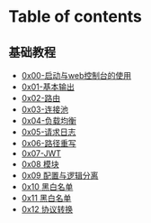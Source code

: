 # Table of contents

<!--## 术语

* [术语表](glossary.md)-->

## 基础教程

* [0x00-启动与web控制台的使用](tutor_zh/00-console_zh.md)
* [0x01-基本输出](tutor_zh/01-hello_zh.md)
* [0x02-路由](tutor_zh/02-routing_zh.md)
* [0x03-连接池](tutor_zh/03-connection-pool_zh.md)
* [0x04-负载均衡](tutor_zh/04-load-balancing_zh.md)
* [0x05-请求日志](tutor_zh/05-logging_zh.md)
* [0x06-路径重写](tutor_zh/06-path-rewriting_zh.md)
* [0x07-JWT](tutor_zh/07-jwt_zh.md)
* [0x08 模块](tutor_zh/08-plugins_zh.md)
* [0x09 配置与逻辑分离](tutor_zh/09-configuration_zh.md)
* [0x10 黑白名单](tutor_zh/10-ban_zh.md)
* [0x11 黑白名单](tutor_zh/11-throttle_zh.md)
* [0x12 协议转换](tutor_zh/12-body-transform_zh.md)
